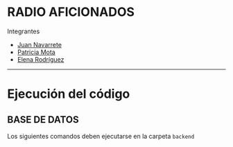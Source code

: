 # RADIO AFICIONADOS 
Integrantes
  - [Juan Navarrete](https://github.com/JNava10)
  - [Patricia Mota](https://github.com/patrimj)
  - [Elena Rodríguez](https://github.com/ElenaRgC)

-------
# Ejecución del código

## BASE DE DATOS

Los siguientes comandos deben ejecutarse en la carpeta `backend`

```bash
```
